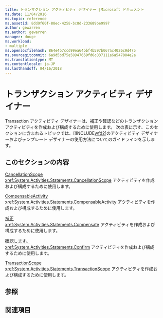 ```yaml
---
title: トランザクション アクティビティ デザイナー |Microsoft ドキュメント
ms.date: 11/04/2016
ms.topic: reference
ms.assetid: 8dd0f60f-88ec-4258-bc8d-233689be9997
author: gewarren
ms.author: gewarren
manager: douge
ms.workload:
- multiple
ms.openlocfilehash: 864e4b7ccd99ea64bbf4b597b067ac4026c9d475
ms.sourcegitcommit: 6a9d5bd75e50947659fd6c837111a6a547884e2a
ms.translationtype: MT
ms.contentlocale: ja-JP
ms.lasthandoff: 04/16/2018
---
```

# <a name="transaction-activity-designers"></a>トランザクション アクティビティ デザイナー
Transaction アクティビティ デザイナーは、補正や確認などのトランザクション アクティビティを作成および構成するために使用します。 次の表に示す、このセクションに含まれるトピックでは、[!INCLUDE[wfd2](../workflow-designer/includes/wfd2_md.md)]のアクティビティ デザイナーおよびテンプレート デザイナーの使用方法についてのガイドラインを示します。  
  
## <a name="in-this-section"></a>このセクションの内容  
 [CancellationScope](../workflow-designer/cancellationscope-activity-designer.md)  
 <xref:System.Activities.Statements.CancellationScope> アクティビティを作成および構成するために使用します。  
  
 [CompensableActivity](../workflow-designer/compensableactivity-activity-designer.md)  
 <xref:System.Activities.Statements.CompensableActivity> アクティビティを作成および構成するために使用します。  
  
 [補正](../workflow-designer/compensate-activity-designer.md)  
 <xref:System.Activities.Statements.Compensate> アクティビティを作成および構成するために使用します。  
  
 [確認します。](../workflow-designer/confirm-activity-designer.md)  
 <xref:System.Activities.Statements.Confirm> アクティビティを作成および構成するために使用します。  
  
 [TransactionScope](../workflow-designer/transactionscope-activity-designer.md)  
 <xref:System.Activities.Statements.TransactionScope> アクティビティを作成および構成するために使用します。  
  
## <a name="reference"></a>参照  
  
## <a name="related-sections"></a>関連項目